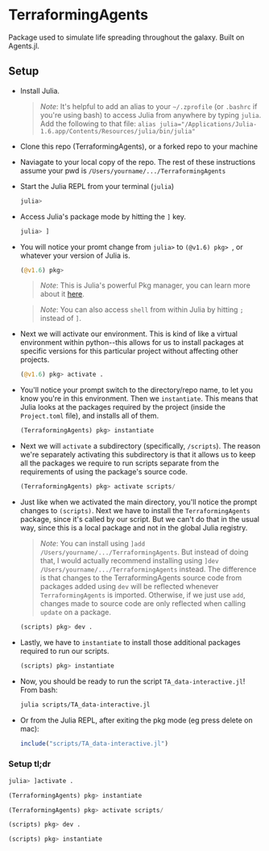 # TerraformingAgents

Package used to simulate life spreading throughout the galaxy. Built on Agents.jl.

## Setup

- Install Julia.

    > *Note*: It's helpful to add an alias to your `~/.zprofile` (or `.bashrc` if you're using bash) to access Julia from anywhere by typing `julia`. Add the following to that file: `alias julia="/Applications/Julia-1.6.app/Contents/Resources/julia/bin/julia" `

- Clone this repo (TerraformingAgents), or a forked repo to your machine

- Naviagate to your local copy of the repo. The rest of these instructions assume your pwd is `/Users/yourname/.../TerraformingAgents`
- Start the Julia REPL from your terminal (`julia`)


    ```julia
    julia> 
    ```
- Access Julia's package mode by hitting the `]` key. 

    ```julia
    julia> ]
    ```
- You will notice your promt change from `julia>` to `(@v1.6) pkg> `, or whatever your version of Julia is.

    ```julia
    (@v1.6) pkg> 
    ```
    > *Note*: This is Julia's powerful Pkg manager, you can learn more about it [here](https://docs.julialang.org/en/v1/stdlib/Pkg/).
    
    > *Note*: You can also access `shell` from within Julia by hitting `;` instead of `]`.

- Next we will activate our environment. This is kind of like a virtual environment within python--this allows for us to install packages at specific versions for this particular project without affecting other projects.

    ```julia
    (@v1.6) pkg> activate .
    ```
- You'll notice your prompt switch to the directory/repo name, to let you know you're in this environment. Then we `instantiate`. This means that Julia looks at the packages required by the project (inside the `Project.toml` file), and installs all of them.

    ```julia
    (TerraformingAgents) pkg> instantiate
    ```
- Next we will `activate` a subdirectory (specifically, `/scripts`). The reason we're separately activating this subdirectory is that it allows us to keep all the packages we require to run scripts separate from the requirements of using the package's source code.

    ```julia
    (TerraformingAgents) pkg> activate scripts/
    ```
- Just like when we activated the main directory, you'll notice the prompt changes to `(scripts)`. Next we have to install the `TerraformingAgents` package, since it's called by our script. But we can't do that in the usual way, since this is a local package and not in the global Julia registry. 
    
    > *Note*: You can install using `]add /Users/yourname/.../TerraformingAgents`. But instead of doing that, I would actually recommend installing using `]dev /Users/yourname/.../TerraformingAgents` instead. The difference is that changes to the TerraformingAgents source code from packages added using `dev` will be reflected whenever `TerraformingAgents` is imported. Otherwise, if we just use `add`, changes made to source code are only reflected when calling `update` on a package.

    ```julia
    (scripts) pkg> dev .
    ```
- Lastly, we have to `instantiate` to install those additional packages required to run our scripts.
    
    ```julia
    (scripts) pkg> instantiate
    ```
- Now, you should be ready to run the script `TA_data-interactive.jl`! From bash:

    ```bash
    julia scripts/TA_data-interactive.jl
    ```

- Or from the Julia REPL, after exiting the pkg mode (eg press delete on mac):
    ```julia
    include("scripts/TA_data-interactive.jl")
    ```

### Setup tl;dr

```julia
julia> ]activate .

(TerraformingAgents) pkg> instantiate

(TerraformingAgents) pkg> activate scripts/

(scripts) pkg> dev .

(scripts) pkg> instantiate
```
